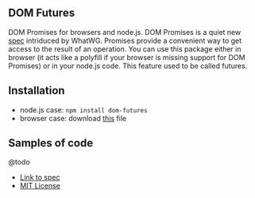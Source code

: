 ## DOM Futures
DOM Promises for browsers and node.js. DOM Promises is a quiet new [spec](http://dom.spec.whatwg.org/#promises) intriduced by WhatWG. Promises provide a convenient way to get access to the result of an operation. You can use this package either in browser (it acts like a polyfill if your browser is missing support for DOM Promises) or in your node.js code. This feature used to be called futures.

## Installation
 * node.js case: ```npm install dom-futures```
 * browser case: download [this](https://github.com/1999/dom-futures/blob/master/lib/futures.js) file

## Samples of code
@todo

 * [Link to spec](http://dom.spec.whatwg.org/#promises)
 * [MIT License](https://github.com/1999/dom-futures/blob/master/LICENSE)
